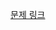 [문제 링크][link]

[link]: https://school.programmers.co.kr/learn/courses/30/lessons/160586?language=java